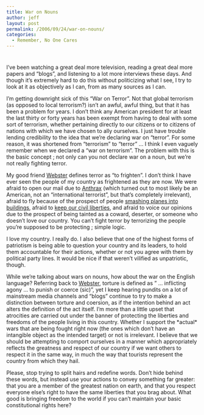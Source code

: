 ```yaml
---
title: War on Nouns
author: jeff
layout: post
permalink: /2006/09/24/war-on-nouns/
categories:
  - Remember, No One Cares
---
```

# 

I’ve been watching a great deal more television, reading a great deal more papers and “blogs”, and listening to a lot more interviews these days. And though it’s extremely hard to do this without politicizing what I see, I try to look at it as objectively as I can, from as many sources as I can.

I’m getting downright sick of this “War on Terror”. Not that global terrorism (as opposed to local terrorism?) isn’t an awful, awful thing, but that it has been a problem for years. I don’t think any American president for at least the last thirty or forty years has been exempt from having to deal with some sort of terrorism, whether pertaining directly to our citizens or to citizens of nations with which we have chosen to ally ourselves. I just have trouble lending credibility to the idea that we’re declaring war on “terror”. For some reason, it was shortened from “terrorism” to “terror” … I think I even vaguely remember when we declared a “war on terrorism”. The problem with this is the basic concept ; not only can you not declare war on a noun, but we’re not really fighting terror.

My good friend [Webster][1] defines terror as “to frighten”. I don’t think I have ever seen the people of my country as frightened as they are now. We were afraid to open our mail due to [Anthrax][2] (which turned out to most likely be an American, not an “international terrorist”, but that’s completely irrelevant), afraid to fly because of the prospect of people [smashing planes into buildings][3], afraid to [keep our civil liberties][4], and afraid to voice our opinions due to the prospect of being tainted as a coward, deserter, or someone who doesn’t love our country. You can’t fight terror by terrorizing the people you’re supposed to be protecting ; simple logic.

 [1]: http://www.m-w.com/dictionary/terror
 [2]: http://en.wikipedia.org/wiki/2001_anthrax_attack
 [3]: http://www.september11news.com/
 [4]: http://www.aclu.org/safefree/resources/17343res20031114.html

I love my country. I really do. I also believe that one of the highest forms of patriotism is being able to question your country and its leaders, to hold them accountable for their actions, whether or not you agree with them by political party lines. It would be nice if that weren’t vilified as unpatriotic, though.

While we’re talking about wars on nouns, how about the war on the English language? Referring back to [Webster][5], torture is defined as ” … inflicting agony … to punish or coerce (sic)”, yet I keep hearing pundits on a lot of mainstream media channels and “blogs” continue to try to make a distinction between torture and coersion, as if the intention behind an act alters the definition of the act itself. I’m more than a little upset that atrocities are carried out under the banner of protecting the liberties and freedoms of the people living in this country. Whether I support the \*actual\* wars that are being fought right now (the ones which don’t have an intangible object as the intended target) or not is irrelevant. I believe that we should be attempting to comport ourselves in a manner which appropriately reflects the greatness and respect of our country if we want others to respect it in the same way, in much the way that tourists represent the country from which they hail.

 [5]: http://www.m-w.com/definition/torture

Please, stop trying to split hairs and redefine words. Don’t hide behind these words, but instead use your actions to convey something far greater: that you are a member of the greatest nation on earth, and that you respect everyone else’s right to have the same liberties that you brag about. What good is bringing freedom to the world if you can’t maintain your basic constitutional rights here?